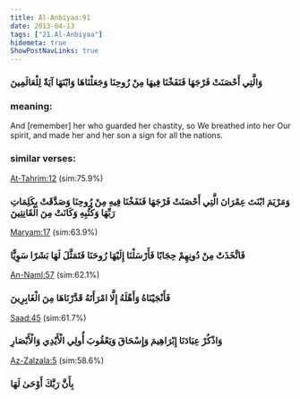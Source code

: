 ```yaml
---
title: Al-Anbiyaa:91
date: 2013-04-13
tags: ["21.Al-Anbiyaa"]
hidemeta: true 
ShowPostNavLinks: true 
---
```

### وَالَّتِي أَحْصَنَتْ فَرْجَهَا فَنَفَخْنَا فِيهَا مِنْ رُوحِنَا وَجَعَلْنَاهَا وَابْنَهَا آيَةً لِلْعَالَمِينَ
### meaning: 
And [remember] her who guarded her chastity, so We breathed into her Our spirit, and made her and her son a sign for all the nations.
### similar verses: 

[At-Tahrim:12](/66/12) (sim:75.9%)

### وَمَرْيَمَ ابْنَتَ عِمْرَانَ الَّتِي أَحْصَنَتْ فَرْجَهَا فَنَفَخْنَا فِيهِ مِنْ رُوحِنَا وَصَدَّقَتْ بِكَلِمَاتِ رَبِّهَا وَكُتُبِهِ وَكَانَتْ مِنَ الْقَانِتِينَ

[Maryam:17](/19/17) (sim:63.9%)

### فَاتَّخَذَتْ مِنْ دُونِهِمْ حِجَابًا فَأَرْسَلْنَا إِلَيْهَا رُوحَنَا فَتَمَثَّلَ لَهَا بَشَرًا سَوِيًّا

[An-Naml:57](/27/57) (sim:62.1%)

### فَأَنْجَيْنَاهُ وَأَهْلَهُ إِلَّا امْرَأَتَهُ قَدَّرْنَاهَا مِنَ الْغَابِرِينَ

[Saad:45](/38/45) (sim:61.7%)

### وَاذْكُرْ عِبَادَنَا إِبْرَاهِيمَ وَإِسْحَاقَ وَيَعْقُوبَ أُولِي الْأَيْدِي وَالْأَبْصَارِ

[Az-Zalzala:5](/99/5) (sim:58.6%)

### بِأَنَّ رَبَّكَ أَوْحَىٰ لَهَا
